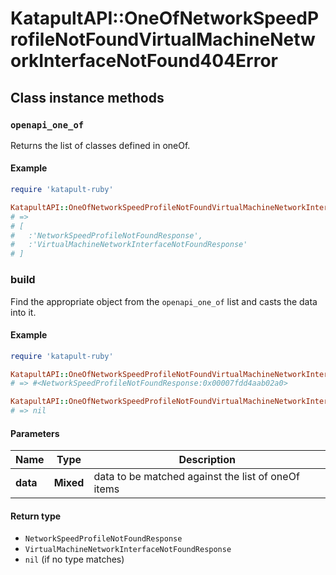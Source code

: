 # KatapultAPI::OneOfNetworkSpeedProfileNotFoundVirtualMachineNetworkInterfaceNotFound404Error

## Class instance methods

### `openapi_one_of`

Returns the list of classes defined in oneOf.

#### Example

```ruby
require 'katapult-ruby'

KatapultAPI::OneOfNetworkSpeedProfileNotFoundVirtualMachineNetworkInterfaceNotFound404Error.openapi_one_of
# =>
# [
#   :'NetworkSpeedProfileNotFoundResponse',
#   :'VirtualMachineNetworkInterfaceNotFoundResponse'
# ]
```

### build

Find the appropriate object from the `openapi_one_of` list and casts the data into it.

#### Example

```ruby
require 'katapult-ruby'

KatapultAPI::OneOfNetworkSpeedProfileNotFoundVirtualMachineNetworkInterfaceNotFound404Error.build(data)
# => #<NetworkSpeedProfileNotFoundResponse:0x00007fdd4aab02a0>

KatapultAPI::OneOfNetworkSpeedProfileNotFoundVirtualMachineNetworkInterfaceNotFound404Error.build(data_that_doesnt_match)
# => nil
```

#### Parameters

| Name | Type | Description |
| ---- | ---- | ----------- |
| **data** | **Mixed** | data to be matched against the list of oneOf items |

#### Return type

- `NetworkSpeedProfileNotFoundResponse`
- `VirtualMachineNetworkInterfaceNotFoundResponse`
- `nil` (if no type matches)

